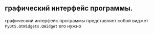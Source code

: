 ## графический интерфейс программы.
графический интерфейс программы представляет собой виджет `PyQt5.QtWidgets.QWidget` его нужно 
